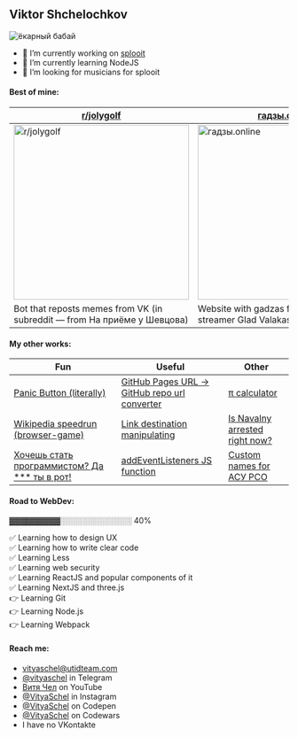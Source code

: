 ## Viktor Shchelochkov

![ёкарный бабай](https://user-images.githubusercontent.com/59040542/103486942-f4e9a080-4e1a-11eb-90fa-255baa9ee1d2.png)

- 🔭 I’m currently working on [splooit](mailto:contact@splooit.com)
- 🌱 I’m currently learning NodeJS
- 🤔 I’m looking for musicians for splooit

#### Best of mine:
[r/jolygolf](https://github.com/VityaSchel/RedditJolygolfBot)|[гадзы.online](https://гадзы.online)|[Stigfinnare](https://stigfinnare.utidteam.com)
---|---|---
[<img width="316" alt="r/jolygolf" src="https://user-images.githubusercontent.com/59040542/109418542-51fc6f80-79e2-11eb-8de7-bbafa387befe.png">](https://github.com/VityaSchel/RedditJolygolfBot)|[<img width="316" alt="гадзы.online" src="https://user-images.githubusercontent.com/59040542/109418543-52950600-79e2-11eb-865f-3a6d3d9a9da9.png">](https://гадзы.online)|[<img width="316" alt="Stigfinnare" src="https://user-images.githubusercontent.com/59040542/109418539-4f9a1580-79e2-11eb-90d2-3593ac44c53f.png">](https://stigfinnare.utidteam.com)
Bot that reposts memes from VK (in subreddit — from На приёме у Шевцова)|Website with gadzas from russian famous streamer Glad Valakas|MMO Battleroyale videogame like fall guys but released a year before

#### My other works:
|Fun|Useful|Other|
|---|---|---|
|[Panic Button (literally)](https://vityaschel.github.io/panic-button/) | [GitHub Pages URL -> GitHub repo url converter](https://codepen.io/VityaSchel/pen/oNYxxYB) | [π calculator](https://codepen.io/VityaSchel/pen/yLapXox)|
|[Wikipedia speedrun (browser-game)](https://wikipedia.utidteam.com/) | [Link destination manipulating](https://codepen.io/VityaSchel/pen/mdEzVNj) | [Is Navalny arrested right now?](http://navalnyarrested.utidteam.com/)|
|[Хочешь стать программистом? Да *** ты в рот!](https://github.com/VityaSchel/YouWantToBecomeAProgrammer)|[addEventListeners JS function](https://codepen.io/VityaSchel/pen/WNozRVW)|[Custom names for АСУ РСО](https://github.com/VityaSchel/asurso-custom-names)|

#### Road to WebDev:

▓▓▓▓▓▓▓▓▓░░░░░░░░░░░░░ 40%

✅ Learning how to design UX\
✅ Learning how to write clear code\
✅ Learning Less\
✅ Learning web security\
✅ Learning ReactJS and popular components of it\
✅ Learning NextJS and three.js\
👉 Learning Git\
👉 Learning Node.js\
👉 Learning Webpack

#### Reach me:
- [vityaschel@utidteam.com](mailto:vityaschel@utidteam.com)
- [@vityaschel](https://t.me/vityaschel) in Telegram
- [Витя Чел](https://www.youtube.com/channel/UC4cueEAH9Oq94E1ynBiVJhw) on YouTube
- [@VityaSchel](https://instagram.com/vityaschel) in Instagram
- [@VityaSchel](https://codepen.io/VityaSchel) on Codepen
- [@VityaSchel](https://codewars.com/users/VityaSchel) on Codewars
- I have no VKontakte
